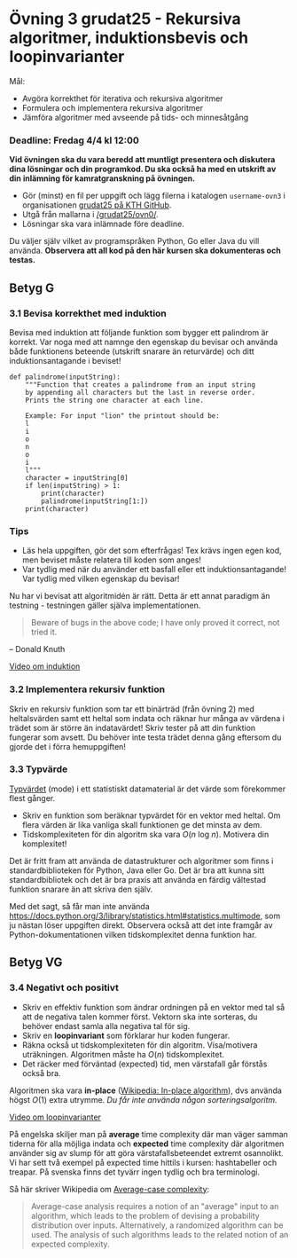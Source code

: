 # Övning 3 grudat25 - Rekursiva algoritmer, induktionsbevis och loopinvarianter

Mål:
- Avgöra korrekthet för iterativa och rekursiva algoritmer
- Formulera och implementera rekursiva algoritmer
- Jämföra algoritmer med avseende på tids- och minnesåtgång

### Deadline: Fredag 4/4 kl 12:00

**Vid övningen ska du vara beredd att muntligt presentera och diskutera dina lösningar och din programkod. Du ska också ha med en utskrift av din inlämning för kamratgranskning på övningen.**

- Gör (minst) en fil per uppgift och lägg filerna i katalogen <code>username-ovn3</code> i organisationen [grudat25 på KTH GitHub](https://gits-15.sys.kth.se/grudat25).
- Utgå från mallarna i [/grudat25/ovn0/](https://github.com/isakemma/grudat/tree/master/ovn0).
- Lösningar ska vara inlämnade före deadline.

Du väljer själv vilket av programspråken Python, Go eller Java du vill använda.
**Observera att all kod på den här kursen ska dokumenteras och testas.**

## Betyg G
### 3.1 Bevisa korrekthet med induktion 
Bevisa med induktion att följande funktion som bygger ett palindrom är korrekt. 
Var noga med att namnge den egenskap du bevisar och använda både funktionens beteende (utskrift snarare än returvärde) och ditt induktionsantagande i beviset!

```python=
def palindrome(inputString):
    """Function that creates a palindrome from an input string 
    by appending all characters but the last in reverse order.
    Prints the string one character at each line. 
    
    Example: For input "lion" the printout should be:
    l
    i
    o
    n
    o
    i
    l"""
    character = inputString[0]
    if len(inputString) > 1:
        print(character)
        palindrome(inputString[1:])
    print(character)
```

### Tips
- Läs hela uppgiften, gör det som efterfrågas! Tex krävs ingen egen kod, men beviset måste relatera till koden som anges!
- Var tydlig med när du använder ett basfall eller ett induktionsantagande! Var tydlig med vilken egenskap du bevisar!

Nu har vi bevisat att algoritmidén är rätt. Detta är ett annat paradigm än testning - testningen gäller själva implementationen. 

> Beware of bugs in the above code; I have only proved it correct, not tried it.

&ndash; Donald Knuth

[Video om induktion](https://www.youtube.com/watch?v=x8dmvJIF-MI)

### 3.2 Implementera rekursiv funktion
Skriv en rekursiv funktion som tar ett binärträd (från övning 2) med heltalsvärden samt ett heltal som indata och räknar hur många av värdena i trädet som är större än indatavärdet! Skriv tester på att din funktion fungerar som avsett. Du behöver inte testa trädet denna gång eftersom du gjorde det i förra hemuppgiften!

### 3.3 Typvärde

[Typvärdet](https://sv.wikipedia.org/wiki/Typv%C3%A4rde) (mode)
i ett statistiskt datamaterial är det värde som förekommer flest gånger.

- Skriv en funktion som beräknar typvärdet för en vektor med heltal.
  Om flera värden är lika vanliga skall funktionen ge det minsta av dem.
- Tidskomplexiteten för din algoritm ska vara *O*(*n*&nbsp;log&nbsp;*n*). Motivera din komplexitet!

Det är fritt fram att använda de datastrukturer och algoritmer
som finns i standardbiblioteken för Python, Java eller Go.
Det är bra att kunna sitt standardbibliotek och det är bra praxis att använda en färdig vältestad funktion
snarare än att skriva den själv.

Med det sagt, så får man inte använda https://docs.python.org/3/library/statistics.html#statistics.multimode,
som ju nästan löser uppgiften direkt.
Observera också att det inte framgår av Python-dokumentationen vilken tidskomplexitet denna funktion har.


## Betyg VG
### 3.4 Negativt och positivt

- Skriv en effektiv funktion som ändrar ordningen på en vektor med tal så att de negativa talen kommer först.
  Vektorn ska inte sorteras, du behöver endast samla alla negativa tal för sig.
- Skriv en **loopinvariant** som förklarar hur koden fungerar.
- Räkna också ut tidskomplexiteten för din algoritm. Visa/motivera uträkningen. Algoritmen måste ha *O*(*n*) tidskomplexitet.
- Det räcker med förväntad (expected) tid, men värstafall går förstås också bra.

Algoritmen ska vara **in-place** ([Wikipedia: In-place algorithm](https://en.wikipedia.org/wiki/In-place_algorithm)),
dvs använda högst *O*(1) extra utrymme. *Du får inte använda någon sorteringsalgoritm.*

[Video om loopinvarianter](https://www.youtube.com/watch?v=vVdDyI1PIUU)

På engelska skiljer man på **average** time complexity där man väger samman tiderna för alla möjliga indata och  **expected** time complexity där algoritmen använder sig av slump för att göra värstafallsbeteendet extremt osannolikt. Vi har sett två exempel på expected time hittils i kursen: hashtabeller och treapar. På svenska finns det tyvärr ingen tydlig och bra terminologi.

Så här skriver Wikipedia om [Average-case complexity](https://en.wikipedia.org/wiki/Average-case_complexity):

> Average-case analysis requires a notion of an "average" input to an algorithm,
> which leads to the problem of devising a probability distribution over inputs.
> Alternatively, a randomized algorithm can be used.
> The analysis of such algorithms leads to the related notion of an expected complexity.





